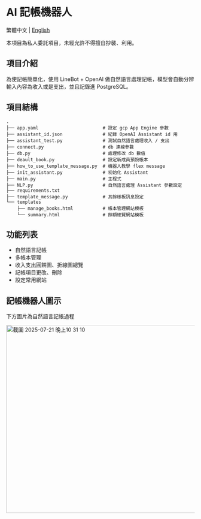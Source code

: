 # AI 記帳機器人

繁體中文 | [English](README.md)

本項目為私人委託項目，未經允許不得擅自抄襲、利用。

## 項目介紹

為使記帳簡單化，使用 LineBot + OpenAI 做自然語言處理記帳，模型會自動分辨輸入內容為收入或是支出，並且記錄進 PostgreSQL。

## 項目結構
```
.
├── app.yaml                        # 設定 gcp App Engine 參數
├── assistant_id.json               # 紀錄 OpenAI Assistant id 用
├── assistant_test.py               # 測試自然語言處理收入 / 支出
├── connect.py                      # db 連線參數
├── db.py                           # 處理修改 db 數值
├── deault_book.py                  # 設定新成員預設帳本
├── how_to_use_template_message.py  # 機器人教學 flex message
├── init_assistant.py               # 初始化 Assistant
├── main.py                         # 主程式
├── NLP.py                          # 自然語言處理 Assistant 參數設定
├── requirements.txt
├── template_message.py             # 其餘樣板訊息設定
└── templates
    ├── manage_books.html           # 帳本管理網站模板
    └── summary.html                # 餘額總覽網站模板
```
## 功能列表
- 自然語言記帳
- 多帳本管理
- 收入支出圓餅圖、折線圖總覽
- 記帳項目更改、刪除
- 設定常用網站

## 記帳機器人圖示
下方圖片為自然語言記帳過程

<img width="545" height="502" alt="截圖 2025-07-21 晚上10 31 10" src="https://github.com/user-attachments/assets/e53fd37d-0c57-4ba4-9987-0b1ad0078c88" />
